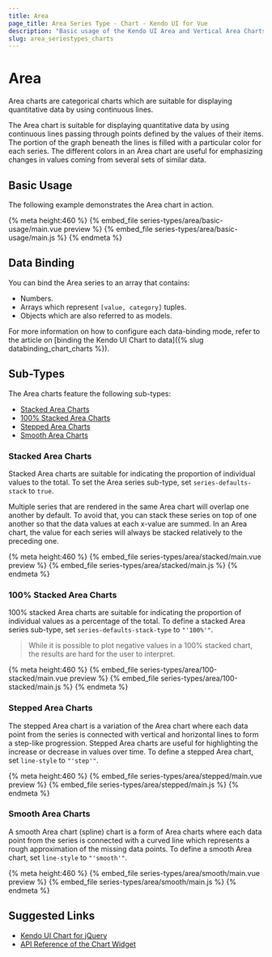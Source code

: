 ```yaml
---
title: Area
page_title: Area Series Type - Chart - Kendo UI for Vue
description: "Basic usage of the Kendo UI Area and Vertical Area Charts in Vue projects."
slug: area_seriestypes_charts
---
```


# Area

Area charts are categorical charts which are suitable for displaying quantitative data by using continuous lines.

The Area chart is suitable for displaying quantitative data by using continuous lines passing through points defined by the values of their items. The portion of the graph beneath the lines is filled with a particular color for each series. The different colors in an Area chart are useful for emphasizing changes in values coming from several sets of similar data.

## Basic Usage

The following example demonstrates the Area chart in action.

{% meta height:460 %}
{% embed_file series-types/area/basic-usage/main.vue preview %}
{% embed_file series-types/area/basic-usage/main.js %}
{% endmeta %}

## Data Binding

You can bind the Area series to an array that contains:

* Numbers.
* Arrays which represent `[value, category]` tuples.
* Objects which are also referred to as models.

For more information on how to configure each data-binding mode, refer to the article on [binding the Kendo UI Chart to data]({% slug databinding_chart_charts %}).

## Sub-Types

The Area charts feature the following sub-types:

* [Stacked Area Charts](#toc-stacked-area-charts)
* [100% Stacked Area Charts](#toc-100-stacked-area-charts)
* [Stepped Area Charts](#toc-stepped-area-charts)
* [Smooth Area Charts](#toc-smooth-area-charts)

### Stacked Area Charts

Stacked Area charts are suitable for indicating the proportion of individual values to the total. To set the Area series sub-type, set `series-defaults-stack` to `true`.

Multiple series that are rendered in the same Area chart will overlap one another by default. To avoid that, you can stack these series on top of one another so that the data values at each x-value are summed. In an Area chart, the value for each series will always be stacked relatively to the preceding one.

{% meta height:460 %}
{% embed_file series-types/area/stacked/main.vue preview %}
{% embed_file series-types/area/stacked/main.js %}
{% endmeta %}

### 100% Stacked Area Charts

100% stacked Area charts are suitable for indicating the proportion of individual values as a percentage of the total. To define a stacked Area series sub-type, set `series-defaults-stack-type` to `"'100%'"`.

> While it is possible to plot negative values in a 100% stacked chart, the results are hard for the user to interpret.

{% meta height:460 %}
{% embed_file series-types/area/100-stacked/main.vue preview %}
{% embed_file series-types/area/100-stacked/main.js %}
{% endmeta %}

### Stepped Area Charts

The stepped Area chart is a variation of the Area chart where each data point from the series is connected with vertical and horizontal lines to form a step-like progression. Stepped Area charts are useful for highlighting the increase or decrease in values over time. To define a stepped Area chart, set `line-style` to `"'step'"`.

{% meta height:460 %}
{% embed_file series-types/area/stepped/main.vue preview %}
{% embed_file series-types/area/stepped/main.js %}
{% endmeta %}

### Smooth Area Charts

A smooth Area chart (spline) chart is a form of Area charts where each data point from the series is connected with a curved line which represents a rough approximation of the missing data points. To define a smooth Area chart, set `line-style` to `"'smooth'"`.

{% meta height:460 %}
{% embed_file series-types/area/smooth/main.vue preview %}
{% embed_file series-types/area/smooth/main.js %}
{% endmeta %}

## Suggested Links

* [Kendo UI Chart for jQuery](https://docs.telerik.com/kendo-ui/controls/charts/overview)
* [API Reference of the Chart Widget](https://docs.telerik.com/kendo-ui/api/javascript/dataviz/ui/chart)
